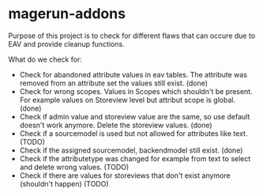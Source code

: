 # magerun-addons

Purpose of this project is to check for different flaws that can occure due to EAV and provide cleanup functions.

What do we check for:
* Check for abandoned attribute values in eav tables. The attribute was removed from an attribute set the values still exist. (done)
* Check for wrong scopes. Values in Scopes which shouldn't be present. For example values on Storeview level but attribut scope is global. (done)
* Check if admin value and storeview value are the same, so use default doesn't work anymore. Delete the storeview values. (done)
* Check if a sourcemodel is used but not allowed for attributes like text. (TODO)
* Check if the assigned sourcemodel, backendmodel still exist. (done)
* Check if the attributetype was changed for example from text to select and delete wrong values. (TODO)
* Check if there are values for storeviews that don't exist anymore (shouldn't happen) (TODO)